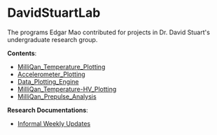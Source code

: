 # DavidStuartLab
The programs Edgar Mao contributed for projects in Dr. David Stuart's undergraduate research group.

**Contents**:
 - [MilliQan_Temperature_Plotting](https://github.com/EdgarMao/DavidStuartLab/tree/master/MilliQan_Temperature_Plotting)
 - [Accelerometer_Plotting](https://github.com/EdgarMao/DavidStuartLab/tree/master/Accelerometer_Plotting)
 - [Data_Plotting_Engine](https://github.com/EdgarMao/DavidStuartLab/tree/master/Data_Plotting_Engine)
 - [MilliQan_Temperature-HV_Plotting](https://github.com/EdgarMao/DavidStuartLab/tree/master/MilliQan_Temperature-HV_Plotting)
 - [MilliQan_Prepulse_Analysis](https://github.com/EdgarMao/DavidStuartLab/tree/master/MilliQan_Prepulse_Analysis)

**Research Documentations**:
 - [Informal Weekly Updates](https://docs.google.com/document/d/1bEucTLulvRdvhjJ2UMJRwdxCvjn7Tu6gJ_LjHJK2wxY/edit?usp=sharing)
